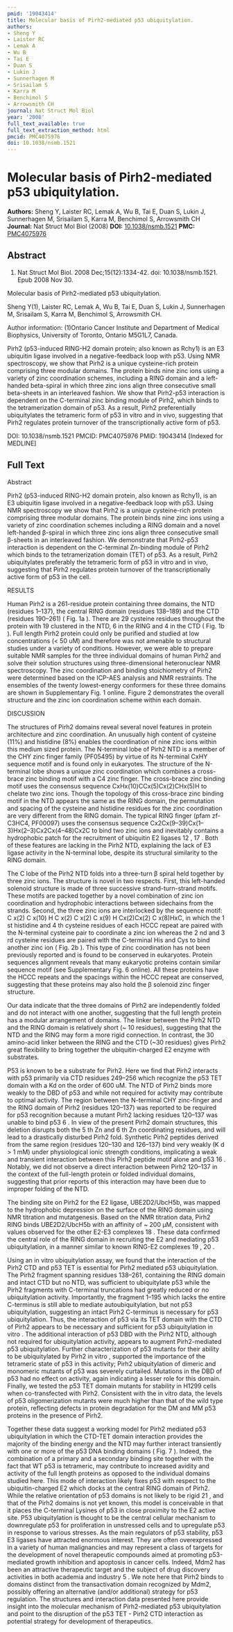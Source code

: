 ```yaml
---
pmid: '19043414'
title: Molecular basis of Pirh2-mediated p53 ubiquitylation.
authors:
- Sheng Y
- Laister RC
- Lemak A
- Wu B
- Tai E
- Duan S
- Lukin J
- Sunnerhagen M
- Srisailam S
- Karra M
- Benchimol S
- Arrowsmith CH
journal: Nat Struct Mol Biol
year: '2008'
full_text_available: true
full_text_extraction_method: html
pmcid: PMC4075976
doi: 10.1038/nsmb.1521
---
```


# Molecular basis of Pirh2-mediated p53 ubiquitylation.
**Authors:** Sheng Y, Laister RC, Lemak A, Wu B, Tai E, Duan S, Lukin J, Sunnerhagen M, Srisailam S, Karra M, Benchimol S, Arrowsmith CH
**Journal:** Nat Struct Mol Biol (2008)
**DOI:** [10.1038/nsmb.1521](https://doi.org/10.1038/nsmb.1521)
**PMC:** [PMC4075976](https://www.ncbi.nlm.nih.gov/pmc/articles/PMC4075976/)

## Abstract

1. Nat Struct Mol Biol. 2008 Dec;15(12):1334-42. doi: 10.1038/nsmb.1521. Epub
2008  Nov 30.

Molecular basis of Pirh2-mediated p53 ubiquitylation.

Sheng Y(1), Laister RC, Lemak A, Wu B, Tai E, Duan S, Lukin J, Sunnerhagen M, 
Srisailam S, Karra M, Benchimol S, Arrowsmith CH.

Author information:
(1)Ontario Cancer Institute and Department of Medical Biophysics, University of 
Toronto, Ontario M5G1L7, Canada.

Pirh2 (p53-induced RING-H2 domain protein; also known as Rchy1) is an E3 
ubiquitin ligase involved in a negative-feedback loop with p53. Using NMR 
spectroscopy, we show that Pirh2 is a unique cysteine-rich protein comprising 
three modular domains. The protein binds nine zinc ions using a variety of zinc 
coordination schemes, including a RING domain and a left-handed beta-spiral in 
which three zinc ions align three consecutive small beta-sheets in an 
interleaved fashion. We show that Pirh2-p53 interaction is dependent on the 
C-terminal zinc binding module of Pirh2, which binds to the tetramerization 
domain of p53. As a result, Pirh2 preferentially ubiquitylates the tetrameric 
form of p53 in vitro and in vivo, suggesting that Pirh2 regulates protein 
turnover of the transcriptionally active form of p53.

DOI: 10.1038/nsmb.1521
PMCID: PMC4075976
PMID: 19043414 [Indexed for MEDLINE]

## Full Text

Abstract

Pirh2 (p53-induced RING-H2 domain protein, also known as Rchy1), is an E3 ubiquitin ligase involved in a negative-feedback loop with p53. Using NMR spectroscopy we show that Pirh2 is a unique cysteine-rich protein comprising three modular domains. The protein binds nine zinc ions using a variety of zinc coordination schemes including a RING domain and a novel left-handed β-spiral in which three zinc ions align three consecutive small β-sheets in an interleaved fashion. We demonstrate that Pirh2-p53 interaction is dependent on the C-terminal Zn-binding module of Pirh2 which binds to the tetramerization domain (TET) of p53. As a result, Pirh2 ubiquitylates preferably the tetrameric form of p53 in vitro and in vivo, suggesting that Pirh2 regulates protein turnover of the transcriptionally active form of p53 in the cell.

RESULTS

Human Pirh2 is a 261-residue protein containing three domains, the NTD (residues 1–137), the central RING domain (residues 138–189) and the CTD (residues 190–261) ( Fig. 1a ). There are 29 cysteine residues throughout the protein with 19 clustered in the NTD, 6 in the RING and 4 in the CTD ( Fig. 1b ). Full length Pirh2 protein could only be purified and studied at low concentrations (< 50 uM) and therefore was not amenable to structural studies under a variety of conditions. However, we were able to prepare suitable NMR samples for the three individual domains of human Pirh2 and solve their solution structures using three-dimensional heteronuclear NMR spectroscopy. The zinc coordination and binding stoichiometry of Pirh2 were determined based on the ICP-AES analysis and NMR restraints. The ensembles of the twenty lowest-energy conformers for these three domains are shown in Supplementary Fig. 1 online. Figure 2 demonstrates the overall structure and the zinc ion coordination scheme within each domain.

DISCUSSION

The structures of Pirh2 domains reveal several novel features in protein architecture and zinc coordination. An unusually high content of cysteine (11%) and histidine (8%) enables the coordination of nine zinc ions within this medium sized protein. The N-terminal lobe of Pirh2 NTD is a member of the CHY zinc finger family (PF05495) by virtue of its N-terminal CxHY sequence motif and is found only in eukaryotes. The structure of the N-terminal lobe shows a unique zinc coordination which combines a cross-brace zinc binding motif with a C4 zinc finger. The cross-brace zinc binding motif uses the consensus sequence CxHx(10)CCx(5)Cx(2)CHx(5)H to chelate two zinc ions. Though the topology of this cross-brace zinc binding motif in the NTD appears the same as the RING domain, the permutation and spacing of the cysteine and histidine residues for the zinc coordination are very different from the RING domain. The typical RING finger (pfam zf-C3HC4, PF00097) uses the consensus sequence Cx2Cx(9–39)Cx(1–3)Hx(2–3)Cx2Cx(4–48)Cx2C to bind two zinc ions and inevitably contains a hydrophobic patch for the recruitment of ubiquitin E2 ligases 12 , 17 . Both of these features are lacking in the Pirh2 NTD, explaining the lack of E3 ligase activity in the N-terminal lobe, despite its structural similarity to the RING domain.

The C lobe of the Pirh2 NTD folds into a three-turn β spiral held together by three zinc ions. The structure is novel in two respects. First, this left-handed solenoid structure is made of three successive strand-turn-strand motifs. These motifs are packed together by a novel combination of zinc ion coordination and hydrophobic interactions between sidechains from the strands. Second, the three zinc ions are interlocked by the sequence motif: C x(2) C x(10) H C x(2) C x(2) C x(9) H Cx(2)Cx(2) C x(8)HxC, in which the 1 st histidine and 4 th cysteine residues of each HCCC repeat are paired with the N-terminal cysteine pair to coordinate a zinc ion whereas the 2 nd and 3 rd cysteine residues are paired with the C-terminal His and Cys to bind another zinc ion ( Fig. 2b ). This type of zinc coordination has not been previously reported and is found to be conserved in eukaryotes. Protein sequences alignment reveals that many eukaryotic proteins contain similar sequence motif (see Supplementary Fig. 6 online). All these proteins have the HCCC repeats and the spacings within the HCCC repeat are conserved, suggesting that these proteins may also hold the β solenoid zinc finger structure.

Our data indicate that the three domains of Pirh2 are independently folded and do not interact with one another, suggesting that the full length protein has a modular arrangement of domains. The linker between the Pirh2 NTD and the RING domain is relatively short (~ 10 residues), suggesting that the NTD and the RING may form a more rigid connection. In contrast, the 30 amino-acid linker between the RING and the CTD (~30 residues) gives Pirh2 great flexibility to bring together the ubiquitin-charged E2 enzyme with substrates.

P53 is known to be a substrate for Pirh2. Here we find that Pirh2 interacts with p53 primarily via CTD residues 249–256 which recognize the p53 TET domain with a Kd on the order of 600 uM. The NTD of Pirh2 binds more weakly to the DBD of p53 and while not required for activity may contribute to optimal activity. The region between the N-terminal CHY zinc-finger and the RING domain of Pirh2 (residues 120–137) was reported to be required for p53 recognition because a mutant Pirh2 lacking residues 120–137 was unable to bind p53 6 . In view of the present Pirh2 domain structures, this deletion disrupts both the 5 th Zn and 6 th Zn coordinating residues, and will lead to a drastically disturbed Pirh2 fold. Synthetic Pirh2 peptides derived from the same region (residues 120–130 and 126–137) bind very weakly (K d > 1 mM) under physiological ionic strength conditions, implicating a weak and transient interaction between this Pirh2 peptide motif alone and p53 16 . Notably, we did not observe a direct interaction between Pirh2 120–137 in the context of the full-length protein or folded individual domains, suggesting that prior reports of this interaction may have been due to improper folding of the NTD.

The binding site on Pirh2 for the E2 ligase, UBE2D2/UbcH5b, was mapped to the hydrophobic depression on the surface of the RING domain using NMR titration and mutatgenesis. Based on the NMR titration data, Pirh2 RING binds UBE2D2/UbcH5b with an affinity of ~ 200 μM, consistent with values observed for the other E2-E3 complexes 18 . These data confirmed the central role of the RING domain in recruiting the E2 and mediating p53 ubiquitylation, in a manner similar to known RING-E2 complexes 19 , 20 .

Using an in vitro ubiquitylation assay, we found that the interaction of the Pirh2 CTD and p53 TET is essential for Pirh2 mediated p53 ubiquitylation. The Pirh2 fragment spanning residues 138–261, containing the RING domain and intact CTD but no NTD, was sufficient to ubiquitylate p53 while the Pirh2 fragments with C-terminal truncations had greatly reduced or no ubiquitylation activity. Importantly, the fragment 1–195 which lacks the entire C-terminus is still able to mediate autoubiquitylation, but not p53 ubiquitylation, suggesting an intact Pirh2 C-terminus is necessary for p53 ubiquitylation. Thus, the interaction of p53 via its TET domain with the CTD of Pirh2 appears to be necessary and sufficient for p53 ubiquitylation in vitro . The additional interaction of p53 DBD with the Pirh2 NTD, although not required for ubiquitylation activity, appears to augment Pirh2-mediated p53 ubiquitylation. Further characterization of p53 mutants for their ability to be ubiquitylated by Pirh2 in vitro , supported the importance of the tetrameric state of p53 in this activity; Pirh2 ubiquitylation of dimeric and monomeric mutants of p53 was severely curtailed. Mutations in the DBD of p53 had no effect on activity, again indicating a lesser role for this domain. Finally, we tested the p53 TET domain mutants for stability in H1299 cells when co-transfected with Pirh2. Consistent with the in vitro data, the levels of p53 oligomerization mutants were much higher than that of the wild type protein, reflecting defects in protein degradation for the DM and MM p53 proteins in the presence of Pirh2.

Together these data suggest a working model for Pirh2 mediated p53 ubiquitylation in which the CTD-TET domain interaction provides the majority of the binding energy and the NTD may further interact transiently with one or more of the p53 DNA binding domains ( Fig. 7 ). Indeed, the combination of a primary and a secondary binding site together with the fact that WT p53 is tetrameric, may contribute to increased avidity and activity of the full length proteins as opposed to the individual domains studied here. This mode of interaction likely fixes p53 with respect to the ubiquitin-charged E2 which docks at the central RING domain of Pirh2. While the relative orientation of p53 domains is not likely to be rigid 21 , and that of the Pirh2 domains is not yet known, this model is conceivable in that it places the C-terminal Lysines of p53 in close proximity to the E2 active site. P53 ubiquitylation is thought to be the central cellular mechanism to downregulate p53 for proliferation in unstressed cells and to upregulate p53 in response to various stresses. As the main regulators of p53 stability, p53 E3 ligases have attracted enormous interest. They are often overexpressed in a variety of human malignancies and may represent a class of targets for the development of novel therapeutic compounds aimed at promoting p53-mediated growth inhibition and apoptosis in cancer cells. Indeed, Mdm2 has been an attractive therapeutic target and the subject of drug discovery activities in both academia and industry 5 . We note here that Pirh2 binds to domains distinct from the transactivation domain recognized by Mdm2, possibly offering an alternative (and/or additional) strategy for p53 regulation. The structures and interaction data presented here provide insight into the molecular mechanism of Pirh2-mediated p53 ubiquitylation and point to the disruption of the p53 TET - Pirh2 CTD interaction as potential strategy for development of therapeutics.
